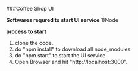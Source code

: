 ###Coffee Shop UI

**Softwares requred to start UI service**
1)Node

**process to start**
1) clone the code.
2) do "npm install" to download all node_modules.
3) do "npm start" to start the UI service.
4) Open Browser and hit "http://localhost:3000".
